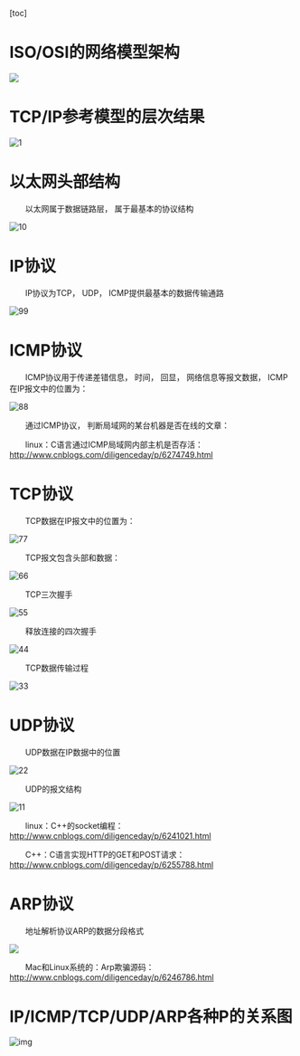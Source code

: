 [toc]



# ISO/OSI的网络模型架构

![](../../../images/linux/kernel/network/497865-20170113224812541-390147769.png)



# TCP/IP参考模型的层次结果

![1](../../../images/linux/kernel/network/497865-20170202215337151-1377145897.png)

 

# 以太网头部结构

　　以太网属于数据链路层， 属于最基本的协议结构

![10](../../../images/linux/kernel/network/497865-20170113225118213-725575539.png)

 

# IP协议

　　IP协议为TCP， UDP， ICMP提供最基本的数据传输通路

![99](../../../images/linux/kernel/network/497865-20170113225337713-639753439.png)

 

# ICMP协议

　　ICMP协议用于传递差错信息， 时间， 回显， 网络信息等报文数据， ICMP在IP报文中的位置为：

![88](../../../images/linux/kernel/network/497865-20170113225641400-13205599.png)

　　通过ICMP协议， 判断局域网的某台机器是否在线的文章： 

　　linux：C语言通过ICMP局域网内部主机是否存活：http://www.cnblogs.com/diligenceday/p/6274749.html

# TCP协议

　　TCP数据在IP报文中的位置为：

![77](../../../images/linux/kernel/network/497865-20170113225913135-875912388.png)

　　TCP报文包含头部和数据：

![66](../../../images/linux/kernel/network/497865-20170113230038541-1746755665.png)

　　TCP三次握手

![55](../../../images/linux/kernel/network/497865-20170113230155681-49565232.png)

　　释放连接的四次握手

![44](../../../images/linux/kernel/network/497865-20170113230428056-1706654910.png)

　　TCP数据传输过程

![33](../../../images/linux/kernel/network/497865-20170113230230666-1204923277.png)

 

# UDP协议

　　UDP数据在IP数据中的位置

![22](../../../images/linux/kernel/network/497865-20170113230550775-379216265.png)

　　UDP的报文结构

![11](../../../images/linux/kernel/network/497865-20170113230626197-869125799.png)

　　linux：C++的socket编程：http://www.cnblogs.com/diligenceday/p/6241021.html

　　C++：C语言实现HTTP的GET和POST请求：http://www.cnblogs.com/diligenceday/p/6255788.html

 

# ARP协议

　　地址解析协议ARP的数据分段格式

![](../../../images/linux/kernel/network/497865-20170113230732697-680112585.png)

　　Mac和Linux系统的：Arp欺骗源码：http://www.cnblogs.com/diligenceday/p/6246786.html



# IP/ICMP/TCP/UDP/ARP各种P的关系图

![img](../../../images/linux/kernel/network/497865-20170115132002556-941343426.png)
